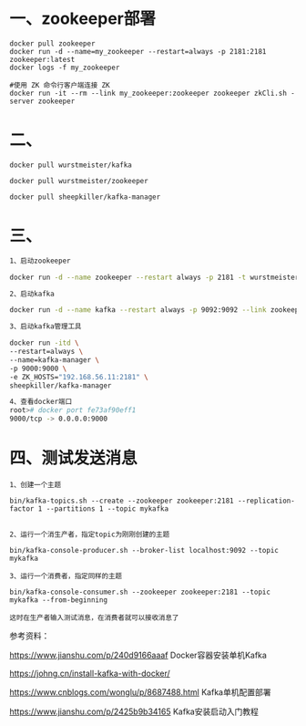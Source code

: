 # 一、zookeeper部署
```
docker pull zookeeper
docker run -d --name=my_zookeeper --restart=always -p 2181:2181 zookeeper:latest
docker logs -f my_zookeeper

#使用 ZK 命令行客户端连接 ZK
docker run -it --rm --link my_zookeeper:zookeeper zookeeper zkCli.sh -server zookeeper
```

# 二、
```
docker pull wurstmeister/kafka

docker pull wurstmeister/zookeeper

docker pull sheepkiller/kafka-manager
```

# 三、
```bash
1、启动zookeeper

docker run -d --name zookeeper --restart always -p 2181 -t wurstmeister/zookeeper

2、启动kafka

docker run -d --name kafka --restart always -p 9092:9092 --link zookeeper --env KAFKA_ZOOKEEPER_CONNECT=zookeeper:2181 --env KAFKA_ADVERTISED_HOST_NAME=127.0.0.1 --env KAFKA_ADVERTISED_PORT=9092 --volume /etc/localtime:/etc/localtime wurstmeister/kafka:latest

3、启动kafka管理工具

docker run -itd \
--restart=always \
--name=kafka-manager \
-p 9000:9000 \
-e ZK_HOSTS="192.168.56.11:2181" \
sheepkiller/kafka-manager

4、查看docker端口
root># docker port fe73af90eff1
9000/tcp -> 0.0.0.0:9000

```

# 四、测试发送消息
```
1、创建一个主题

bin/kafka-topics.sh --create --zookeeper zookeeper:2181 --replication-factor 1 --partitions 1 --topic mykafka


2、运行一个消生产者，指定topic为刚刚创建的主题

bin/kafka-console-producer.sh --broker-list localhost:9092 --topic mykafka 

3、运行一个消费者，指定同样的主题

bin/kafka-console-consumer.sh --zookeeper zookeeper:2181 --topic mykafka --from-beginning 

这时在生产者输入测试消息，在消费者就可以接收消息了

```

参考资料：

https://www.jianshu.com/p/240d9166aaaf   Docker容器安装单机Kafka

https://johng.cn/install-kafka-with-docker/

https://www.cnblogs.com/wonglu/p/8687488.html   Kafka单机配置部署

https://www.jianshu.com/p/2425b9b34165  Kafka安装启动入门教程
